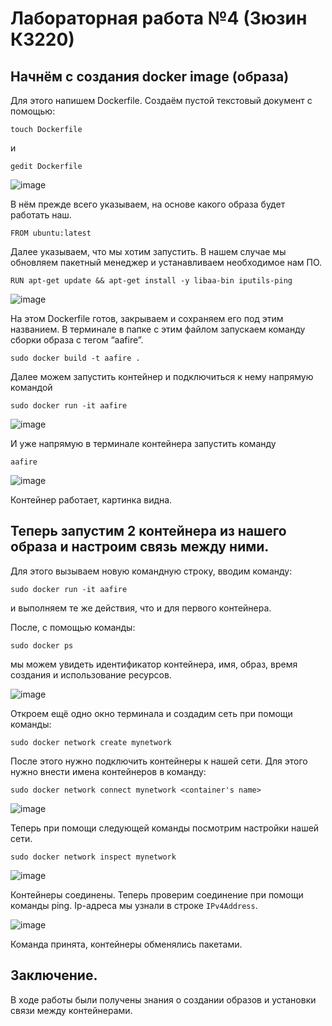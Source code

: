 # Лабораторная работа №4 (Зюзин К3220)
## Начнём с создания docker image (образа)
Для этого напишем Dockerfile. Создаём пустой текстовый документ с помощью:
```
touch Dockerfile

```
и

```
gedit Dockerfile

```

![image](png-1.PNG)

В нём прежде всего указываем, на основе какого образа будет работать наш.
```
FROM ubuntu:latest
```
Далее указываем, что мы хотим запустить. В нашем случае мы обновляем пакетный менеджер и устанавливаем необходимое нам ПО.
```
RUN apt-get update && apt-get install -y libaa-bin iputils-ping
```
![image](png0.png)

На этом Dockerfile готов, закрываем и сохраняем его под этим названием. В терминале в папке с этим файлом запускаем команду сборки образа с тегом “aafire”.
```
sudo docker build -t aafire .
```
Далее можем запустить контейнер и  подключиться к нему напрямую командой
```
sudo docker run -it aafire
```
![image](png1.PNG)

И уже напрямую в терминале контейнера запустить команду 
```
aafire
```
![image](png2.PNG)

Контейнер работает, картинка видна.

## Теперь запустим 2 контейнера из нашего образа и настроим связь между ними.

Для этого вызываем новую командную строку, вводим команду:
```
sudo docker run -it aafire
```
и выполняем те же действия, что и для первого контейнера.

После, с помощью команды:
```
sudo docker ps
```
мы можем увидеть идентификатор контейнера, имя, образ, время создания и использование ресурсов.

![image](png3.PNG)

Откроем ещё одно окно терминала и создадим сеть при помощи команды:
```
sudo docker network create mynetwork
```
После этого нужно подключить контейнеры к нашей сети. Для этого нужно внести имена контейнеров в команду:
```
sudo docker network connect mynetwork <container's name>
```

![image](png4.PNG)

Теперь при помощи следующей команды посмотрим настройки нашей сети.
```
sudo docker network inspect mynetwork
```
![image](png5.PNG)

Контейнеры соединены. Теперь проверим соединение при помощи команды ping. Ip-адреса мы узнали в строке `IPv4Address`.

![image](png6.PNG)

Команда принята, контейнеры обменялись пакетами.

## Заключение.

В ходе работы были получены знания о создании образов и установки связи между контейнерами. 
